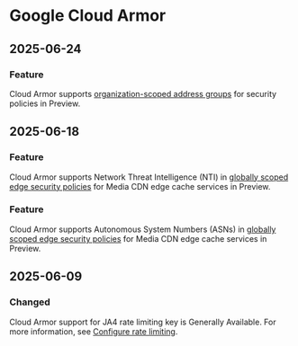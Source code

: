 # Google Cloud Armor

## 2025-06-24

### Feature

Cloud Armor supports [organization-scoped address groups](https://cloud.google.com/armor/docs/address-groups-overview#organization-scoped-address-group) for security policies in Preview.

## 2025-06-18

### Feature

Cloud Armor supports Network Threat Intelligence (NTI) in [globally scoped edge security policies](https://cloud.google.com/armor/docs/security-policy-overview#expandable-1) for Media CDN edge cache services in Preview.

### Feature

Cloud Armor supports Autonomous System Numbers (ASNs) in [globally scoped edge security policies](https://cloud.google.com/armor/docs/security-policy-overview#expandable-1) for Media CDN edge cache services in Preview.

## 2025-06-09

### Changed

Cloud Armor support for JA4 rate limiting key is Generally Available. For more information, see [Configure rate limiting](https://cloud.google.com/armor/docs/configure-rate-limiting).

